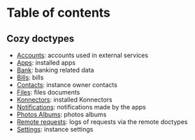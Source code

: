 Table of contents
=================

## Cozy doctypes

- [Accounts](io.cozy.accounts.md): accounts used in external services
- [Apps](io.cozy.apps.md): installed apps
- [Bank](io.cozy.bank.md): banking related data
- [Bills](io.cozy.bills.md): bills
- [Contacts](io.cozy.contacts.md): instance owner contacts
- [Files](io.cozy.files.md): files documents
- [Konnectors](io.cozy.konnectors.md): installed Konnectors
- [Notifications](io.cozy.notifications.md): notifications made by the apps
- [Photos Albums](io.cozy.photos.albums.md): photos albums
- [Remote requests](io.cozy.remote.requests.md): logs of requests via the remote doctypes
- [Settings](io.cozy.settings.md): instance settings
